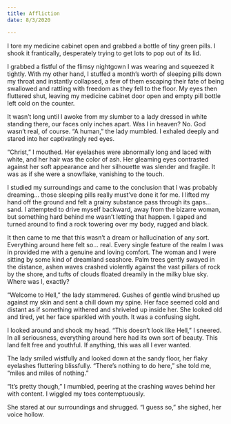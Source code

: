 ```yaml
---
title: Affliction
date: 8/3/2020

---
```


I tore my medicine cabinet open and grabbed a bottle of tiny green pills. I shook it frantically, desperately trying to get lots to pop out of its lid.

I grabbed a fistful of the flimsy nightgown I was wearing and squeezed it tightly. With my other hand, I stuffed a month’s worth of sleeping pills down my throat and instantly collapsed, a few of them escaping their fate of being swallowed and rattling with freedom as they fell to the floor. My eyes then fluttered shut, leaving my medicine cabinet door open and empty pill bottle left cold on the counter.

It wasn’t long until I awoke from my slumber to a lady dressed in white standing there, our faces only inches apart. Was I in heaven? No. God wasn’t real, of course. “A human,” the lady mumbled. I exhaled deeply and stared into her captivatingly red eyes.

“Christ,” I mouthed. Her eyelashes were abnormally long and laced with white, and her hair was the color of ash. Her gleaming eyes contrasted against her soft appearance and her silhouette was slender and fragile. It was as if she were a snowflake, vanishing to the touch.

I studied my surroundings and came to the conclusion that I was probably dreaming… those sleeping pills really must’ve done it for me. I lifted my hand off the ground and felt a grainy substance pass through its gaps… sand. I attempted to drive myself backward, away from the bizarre woman, but something hard behind me wasn’t letting that happen. I gaped and turned around to find a rock towering over my body, rugged and black.

It then came to me that this wasn’t a dream or hallucination of any sort. Everything around here felt so…  real. Every single feature of the realm I was in provided me with a genuine and loving comfort. The woman and I were sitting by some kind of dreamland seashore. Palm trees gently swayed in the distance, ashen waves crashed violently against the vast pillars of rock by the shore, and tufts of clouds floated dreamily in the milky blue sky. Where was I, exactly?

“Welcome to Hell,” the lady stammered. Gushes of gentle wind brushed up against my skin and sent a chill down my spine. Her face seemed cold and distant as if something withered and shriveled up inside her. She looked old and tired, yet her face sparkled with youth. It was a confusing sight.

I looked around and shook my head. “This doesn’t look like Hell,” I sneered. In all seriousness, everything around here had its own sort of beauty. This land felt free and youthful. If anything, this was all I ever wanted.

The lady smiled wistfully and looked down at the sandy floor, her flaky eyelashes fluttering blissfully. “There’s nothing to do here,” she told me, “miles and miles of nothing.”

“It’s pretty though,” I mumbled, peering at the crashing waves behind her with content. I wiggled my toes contemptuously.

She stared at our surroundings and shrugged. “I guess so,” she sighed, her voice hollow.

